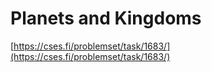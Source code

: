 # Planets and Kingdoms

[https://cses.fi/problemset/task/1683/](https://cses.fi/problemset/task/1683/)
